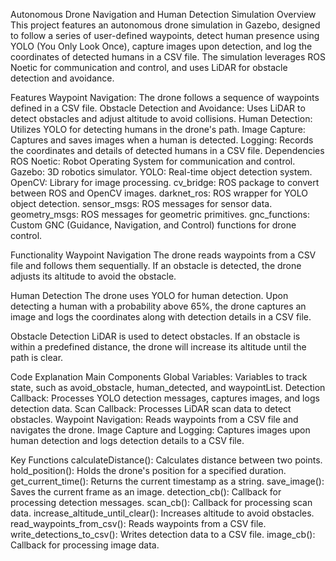 Autonomous Drone Navigation and Human Detection Simulation
Overview
This project features an autonomous drone simulation in Gazebo, designed to follow a series of user-defined waypoints, detect human presence using YOLO (You Only Look Once), capture images upon detection, and log the coordinates of detected humans in a CSV file. The simulation leverages ROS Noetic for communication and control, and uses LiDAR for obstacle detection and avoidance.

Features
Waypoint Navigation: The drone follows a sequence of waypoints defined in a CSV file.
Obstacle Detection and Avoidance: Uses LiDAR to detect obstacles and adjust altitude to avoid collisions.
Human Detection: Utilizes YOLO for detecting humans in the drone's path.
Image Capture: Captures and saves images when a human is detected.
Logging: Records the coordinates and details of detected humans in a CSV file.
Dependencies
ROS Noetic: Robot Operating System for communication and control.
Gazebo: 3D robotics simulator.
YOLO: Real-time object detection system.
OpenCV: Library for image processing.
cv_bridge: ROS package to convert between ROS and OpenCV images.
darknet_ros: ROS wrapper for YOLO object detection.
sensor_msgs: ROS messages for sensor data.
geometry_msgs: ROS messages for geometric primitives.
gnc_functions: Custom GNC (Guidance, Navigation, and Control) functions for drone control.

Functionality
Waypoint Navigation
The drone reads waypoints from a CSV file and follows them sequentially. If an obstacle is detected, the drone adjusts its altitude to avoid the obstacle.

Human Detection
The drone uses YOLO for human detection. Upon detecting a human with a probability above 65%, the drone captures an image and logs the coordinates along with detection details in a CSV file.

Obstacle Detection
LiDAR is used to detect obstacles. If an obstacle is within a predefined distance, the drone will increase its altitude until the path is clear.

Code Explanation
Main Components
Global Variables: Variables to track state, such as avoid_obstacle, human_detected, and waypointList.
Detection Callback: Processes YOLO detection messages, captures images, and logs detection data.
Scan Callback: Processes LiDAR scan data to detect obstacles.
Waypoint Navigation: Reads waypoints from a CSV file and navigates the drone.
Image Capture and Logging: Captures images upon human detection and logs detection details to a CSV file.

Key Functions
calculateDistance(): Calculates distance between two points.
hold_position(): Holds the drone's position for a specified duration.
get_current_time(): Returns the current timestamp as a string.
save_image(): Saves the current frame as an image.
detection_cb(): Callback for processing detection messages.
scan_cb(): Callback for processing scan data.
increase_altitude_until_clear(): Increases altitude to avoid obstacles.
read_waypoints_from_csv(): Reads waypoints from a CSV file.
write_detections_to_csv(): Writes detection data to a CSV file.
image_cb(): Callback for processing image data.
